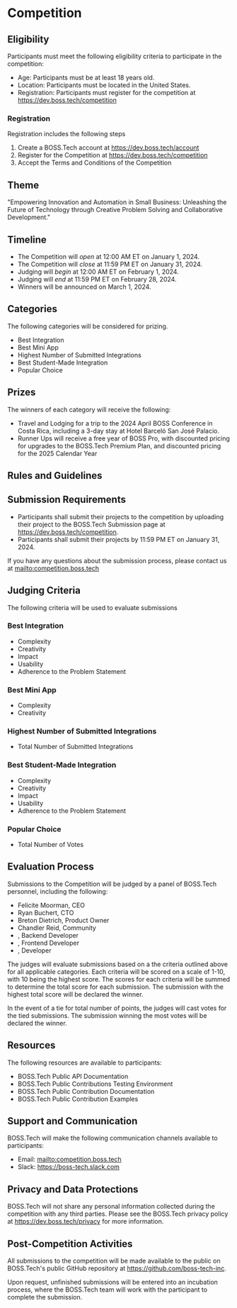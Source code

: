 # Competition 

## Eligibility 

Participants must meet the following eligibility criteria to participate in the competition:
- Age: Participants must be at least 18 years old.
- Location: Participants must be located in the United States.
- Registration: Participants must register for the competition at <https://dev.boss.tech/competition>

### Registration 

[//]: # (TODO: Verify account registration)
Registration includes the following steps
1. Create a BOSS.Tech account at <https://dev.boss.tech/account>
2. Register for the Competition at <https://dev.boss.tech/competition>
3. Accept the Terms and Conditions of the Competition

## Theme

[//]: # (TODO: Review with team)
"Empowering Innovation and Automation in Small Business: Unleashing the Future of Technology through Creative Problem Solving and Collaborative Development."

## Timeline 

- The Competition will *open* at 12:00 AM ET on January 1, 2024. 
- The Competition will *close* at 11:59 PM ET on January 31, 2024.
- Judging will *begin* at 12:00 AM ET on February 1, 2024.
- Judging will *end* at 11:59 PM ET on February 28, 2024.
- Winners will be announced on March 1, 2024.

## Categories 

[//]: # (TODO: Review with team)
The following categories will be considered for prizing. 
- Best Integration 
- Best Mini App 
- Highest Number of Submitted Integrations 
- Best Student-Made Integration 
- Popular Choice

## Prizes

[//]: # (TODO: Review with team. Hotel is a placeholder)
The winners of each category will receive the following: 
- Travel and Lodging for a trip to the 2024 April BOSS Conference in Costa Rica, including a 3-day stay at Hotel Barceló San José Palacio.
- Runner Ups will receive a free year of BOSS Pro, with discounted pricing for upgrades to the BOSS.Tech Premium Plan, 
  and 
  discounted pricing for the 2025 Calendar Year

## Rules and Guidelines


## Submission Requirements

- Participants shall submit their projects to the competition by uploading their project to the BOSS.Tech Submission 
  page at <https://dev.boss.tech/competition>.
- Participants shall submit their projects by 11:59 PM ET on January 31, 2024.

If you have any questions about the submission process, please contact us at <mailto:competition.boss.tech>


## Judging Criteria 

The following criteria will be used to evaluate submissions

### Best Integration 

- Complexity 
- Creativity
- Impact
- Usability
- Adherence to the Problem Statement

### Best Mini App

- Complexity
- Creativity

### Highest Number of Submitted Integrations

- Total Number of Submitted Integrations

### Best Student-Made Integration

- Complexity
- Creativity 
- Impact
- Usability 
- Adherence to the Problem Statement

### Popular Choice

- Total Number of Votes

## Evaluation Process

[//]: # (TODO: Review with team)
Submissions to the Competition will be judged by a panel of BOSS.Tech personnel, including the following: 

- Felicite Moorman, CEO 
- Ryan Buchert, CTO 
- Breton Dietrich, Product Owner
- Chandler Reid, Community
- , Backend Developer 
- , Frontend Developer 
- , Developer

The judges will evaluate submissions based on a the criteria outlined above for all applicable categories. Each 
criteria will be scored on a scale of 1-10, with 10 being the highest score. The scores for each criteria will be 
summed to determine the total score for each submission. The submission with the highest total score will be 
declared the winner. 

In the event of a tie for total number of points, the judges will cast votes for the tied submissions. The 
submission winning the most votes will be declared the winner. 

## Resources 

The following resources are available to participants:
- BOSS.Tech Public API Documentation 
- BOSS.Tech Public Contributions Testing Environment
- BOSS.Tech Public Contribution Documentation
- BOSS.Tech Public Contribution Examples

## Support and Communication 

BOSS.Tech will make the following communication channels available to participants:
- Email: <mailto:competition.boss.tech>
- Slack: <https://boss-tech.slack.com>

## Privacy and Data Protections 

[//]: # (TODO: Review with team)
BOSS.Tech will not share any personal information collected during the competition with any third parties. Please 
see the BOSS.Tech privacy policy at <https://dev.boss.tech/privacy> for more information.

## Post-Competition Activities 

All submissions to the competition will be made available to the public on BOSS.Tech's public GitHub 
repository at 
<https://github.com/boss-tech-inc>.

[//]: # (TODO: Review with team)
Upon request, unfinished submissions will be entered into an incubation process, where the BOSS.Tech team will work 
with the participant to complete the submission.
